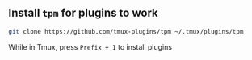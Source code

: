 ## Install `tpm` for plugins to work

```bash
git clone https://github.com/tmux-plugins/tpm ~/.tmux/plugins/tpm
```

While in Tmux, press `Prefix + I` to install plugins
